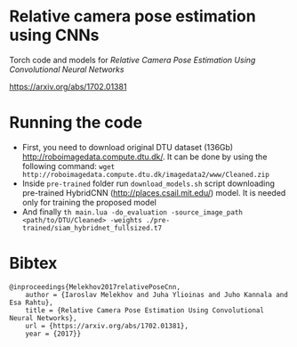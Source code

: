 # Relative camera pose estimation using CNNs
Torch code and models for _Relative Camera Pose Estimation Using Convolutional Neural Networks_

https://arxiv.org/abs/1702.01381

# Running the code
* First, you need to download original DTU dataset (136Gb) http://roboimagedata.compute.dtu.dk/. It can be done by using the following command:
```wget http://roboimagedata.compute.dtu.dk/imagedata2/www/Cleaned.zip```
* Inside ```pre-trained``` folder run ```download_models.sh``` script downloading pre-trained HybridCNN (http://places.csail.mit.edu/) model. It is needed only for training the proposed model
* And finally
```th main.lua -do_evaluation -source_image_path <path/to/DTU/Cleaned> -weights ./pre-trained/siam_hybridnet_fullsized.t7```

# Bibtex
```
@inproceedings{Melekhov2017relativePoseCnn,
    author = {Iaroslav Melekhov and Juha Ylioinas and Juho Kannala and Esa Rahtu},
    title = {Relative Camera Pose Estimation Using Convolutional Neural Networks},
    url = {https://arxiv.org/abs/1702.01381},
    year = {2017}}
```
